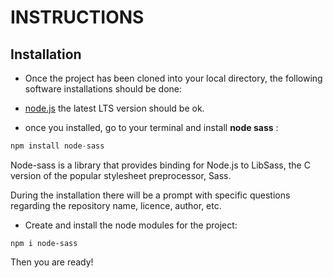 # INSTRUCTIONS

## Installation

- Once the project has been cloned into your local directory, the following software installations should be done:

- [node.js](https://choosealicense.com/licenses/mit/) the latest LTS version should be ok.

- once you installed, go to your terminal and install **node sass** :

```python
npm install node-sass
```

Node-sass is a library that provides binding for Node.js to LibSass, the C version of the popular stylesheet preprocessor, Sass.

During the installation there will be a prompt with specific questions regarding the repository name, licence, author, etc.

- Create and install the node modules for the project:

```
npm i node-sass
```

Then you are ready!
